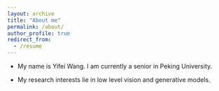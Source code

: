 ```yaml
---
layout: archive
title: "About me"
permalink: /about/
author_profile: true
redirect_from:
  - /resume
---
```



- My name is Yifei Wang. I am currently a senior in Peking University.
  
- My research interests lie in low level vision and generative models.
  
<!-- - Besides my academic life, I am a huge fan of long-distance running. I like to run with my friends in the [BOYA Middle and Long Distance Track Team](https://mp.weixin.qq.com/s/Kg2df2wnqnYab3R-K5GjAA) and share my feelings about running. You can see more in the blog page. -->